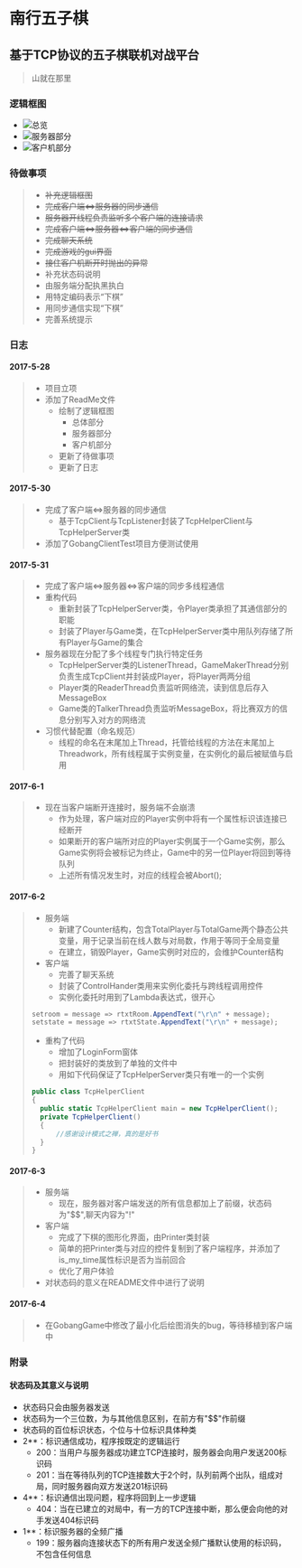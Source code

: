 南行五子棋
===

基于TCP协议的五子棋联机对战平台
---

> 山就在那里

### 逻辑框图

* ![总览](http://xiaoliming96.com/images/gobang/gobang_main.png)  
* ![服务器部分](http://xiaoliming96.com/images/gobang/gobang_server.png)  
* ![客户机部分](http://xiaoliming96.com/images/gobang/gobang_client.png)  


### 待做事项

>* ~~补充逻辑框图~~
>* ~~完成客户端<=>服务器的同步通信~~
>* ~~服务器开线程负责监听多个客户端的连接请求~~
>* ~~完成客户端<=>服务器<=>客户端的同步通信~~
>* ~~完成聊天系统~~
>* ~~完成游戏的gui界面~~
>* ~~接住客户机断开时抛出的异常~~
>* 补充状态码说明
>* 由服务端分配执黑执白
>* 用特定编码表示“下棋”
>* 用同步通信实现“下棋”
>* 完善系统提示

### 日志

#### 2017-5-28

>* 项目立项
>* 添加了ReadMe文件
>   * 绘制了逻辑框图
>     * 总体部分
>     * 服务器部分
>     * 客户机部分
>   * 更新了待做事项
>   * 更新了日志

#### 2017-5-30

>* 完成了客户端<=>服务器的同步通信
>   * 基于TcpClient与TcpListener封装了TcpHelperClient与TcpHelperServer类
>* 添加了GobangClientTest项目方便测试使用

#### 2017-5-31

>* 完成了客户端<=>服务器<=>客户端的同步多线程通信
>* 重构代码
>   * 重新封装了TcpHelperServer类，令Player类承担了其通信部分的职能
>   * 封装了Player与Game类，在TcpHelperServer类中用队列存储了所有Player与Game的集合
>* 服务器现在分配了多个线程专门执行特定任务
>   * TcpHelperServer类的ListenerThread，GameMakerThread分别负责生成TcpClient并封装成Player，将Player两两分组
>   * Player类的ReaderThread负责监听网络流，读到信息后存入MessageBox
>   * Game类的TalkerThread负责监听MessageBox，将比赛双方的信息分别写入对方的网络流
>* 习惯代替配置（命名规范）
>   * 线程的命名在末尾加上Thread，托管给线程的方法在末尾加上Threadwork，所有线程属于实例变量，在实例化的最后被赋值与启用

#### 2017-6-1

>* 现在当客户端断开连接时，服务端不会崩溃
>   * 作为处理，客户端对应的Player实例中将有一个属性标识该连接已经断开
>   * 如果断开的客户端所对应的Player实例属于一个Game实例，那么Game实例将会被标记为终止，Game中的另一位Player将回到等待队列
>   * 上述所有情况发生时，对应的线程会被Abort();

#### 2017-6-2

>* 服务端
>   * 新建了Counter结构，包含TotalPlayer与TotalGame两个静态公共变量，用于记录当前在线人数与对局数，作用于等同于全局变量
>   * 在建立，销毁Player，Game实例时对应的，会维护Counter结构
>* 客户端
>   * 完善了聊天系统
>   * 封装了ControlHander类用来实例化委托与跨线程调用控件
>   * 实例化委托时用到了Lambda表达式，很开心
>```c#
>setroom = message => rtxtRoom.AppendText("\r\n" + message);
>setstate = message => rtxtState.AppendText("\r\n" + message);
>```
>   * 重构了代码
>       * 增加了LoginForm窗体
>       * 把封装好的类放到了单独的文件中
>       * 用如下代码保证了TcpHelperServer类只有唯一的一个实例
>```c#
>public class TcpHelperClient
>{
>   public static TcpHelperClient main = new TcpHelperClient();
>   private TcpHelperClient()
>   {
>       //感谢设计模式之禅，真的是好书
>   }
>}
>```

#### 2017-6-3

>* 服务端
>   * 现在，服务器对客户端发送的所有信息都加上了前缀，状态码为"$$",聊天内容为"!"
>* 客户端
>   * 完成了下棋的图形化界面，由Printer类封装
>   * 简单的把Printer类与对应的控件复制到了客户端程序，并添加了is_my_time属性标识是否为当前回合
>   * 优化了用户体验
>* 对状态码的意义在README文件中进行了说明

#### 2017-6-4

>* 在GobangGame中修改了最小化后绘图消失的bug，等待移植到客户端中

### 附录

#### 状态码及其意义与说明

* 状态码只会由服务器发送
* 状态码为一个三位数，为与其他信息区别，在前方有"$$"作前缀
* 状态码的百位标识状态，个位与十位标识具体种类
* 2**：标识通信成功，程序按既定的逻辑运行
    * 200：当用户与服务器成功建立TCP连接时，服务器会向用户发送200标识码
    * 201：当在等待队列的TCP连接数大于2个时，队列前两个出队，组成对局，同时服务器向双方发送201标识码
* 4**：标识通信出现问题，程序将回到上一步逻辑
    * 404：当在已建立的对局中，有一方的TCP连接中断，那么便会向他的对手发送404标识码
* 1**：标识服务器的全频广播
    * 199：服务器向连接状态下的所有用户发送全频广播默认使用的标识码，不包含任何信息